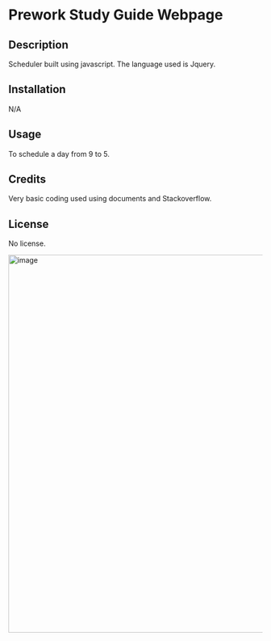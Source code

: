# Prework Study Guide Webpage

## Description

Scheduler built using javascript.
The language used is Jquery.

## Installation

N/A

## Usage

To schedule a day from 9 to 5.

## Credits

Very basic coding used using documents and Stackoverflow.

## License

No license.

<img width="748" alt="image" src="https://github.com/tkdgns0630/Schelduler/assets/129707996/3e568aad-7814-4619-8f49-46e5910224c7">

